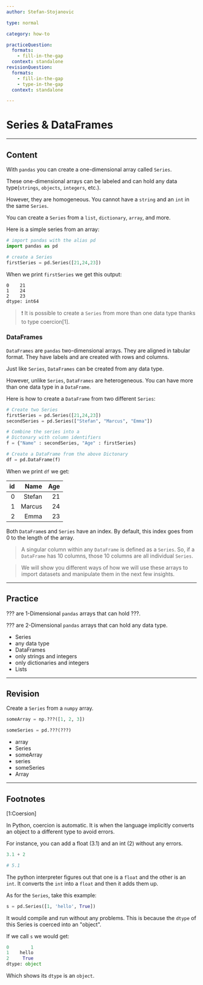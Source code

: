 ```yaml
---
author: Stefan-Stojanovic

type: normal

category: how-to

practiceQuestion:
  formats:
    - fill-in-the-gap
  context: standalone
revisionQuestion:
  formats:
    - fill-in-the-gap
    - type-in-the-gap
  context: standalone

---
```


# Series & DataFrames

---
## Content

With `pandas` you can create a one-dimensional array called `Series`.

These one-dimensional arrays can be labeled and can hold any data type(`strings`, `objects`, `integers`, etc.). 

However, they are homogeneous. You cannot have a `string` and an `int` in the same `Series`.

You can create a `Series` from a `list`, `dictionary`, `array`, and more.

Here is a simple series from an array:
```python
# import pandas with the alias pd
import pandas as pd

# create a Series
firstSeries = pd.Series([21,24,23])
```

When we print `firstSeries` we get this output:
```plain-text
0    21
1    24
2    23
dtype: int64
```

> ❗ It is possible to create a `Series` from more than one data type thanks to type coercion[1].

### DataFrames

`DataFrames` are `pandas` two-dimensional arrays. They are aligned in tabular format. They have labels and are created with rows and columns.

Just like `Series`, `DataFrames` can be created from any data type.

However, unlike `Series`, `DataFrames` are heterogeneous. You can have more than one data type in a `DataFrame`.

Here is how to create a `DataFrame` from two different `Series`:

```python
# Create two Series
firstSeries = pd.Series([21,24,23])
secondSeries = pd.Series(["Stefan", "Marcus", "Emma"])

# Combine the series into a
# Dictonary with column identifiers
f = {"Name" : secondSeries, "Age" : firstSeries}

# Create a DataFrame from the above Dictonary
df = pd.DataFrame(f)
```

When we print `df` we get:

| id |   Name | Age |
|---:|-------:|----:|
| 0  | Stefan |  21 |
| 1  | Marcus |  24 |
| 2  |   Emma |  23 |

Both `DataFrame`s and `Series` have an index. By default, this index goes from 0 to the length of the array.

> A singular column within any `DataFrame` is defined as a `Series`. So, if a `DataFrame` has 10 columns, those 10 columns are all individual `Series`.

> We will show you different ways of how we will use these arrays to import datasets and manipulate them in the next few insights.

---

## Practice

??? are 1-Dimensional `pandas` arrays that can hold ???.

??? are 2-Dimensional `pandas` arrays that can hold any data type.

- Series
- any data type
- DataFrames
- only strings and integers
- only dictionaries and integers
- Lists

---

## Revision

Create a `Series` from a `numpy` array.

```python
someArray = np.???([1, 2, 3])

someSeries = pd.???(???)
```

- array
- Series
- someArray
- series
- someSeries
- Array

---
## Footnotes

[1:Coersion]

In Python, coercion is automatic. It is when the language implicitly converts an object to a different type to avoid errors.

For instance, you can add a float (3.1) and an int (2) without any errors.
```python
3.1 + 2

# 5.1
```

The python interpreter figures out that one is a `float` and the other is an `int`. It converts the `int` into a `float` and then it adds them up.

As for the `Series`, take this example:

```python
s = pd.Series([1, 'hello', True])
```

It would compile and run without any problems. This is because the `dtype` of this Series is coerced into an "object".

If we call  `s` we would get:
```python
0        1
1    hello
2     True
dtype: object
```

Which shows its `dtype` is an `object`.
